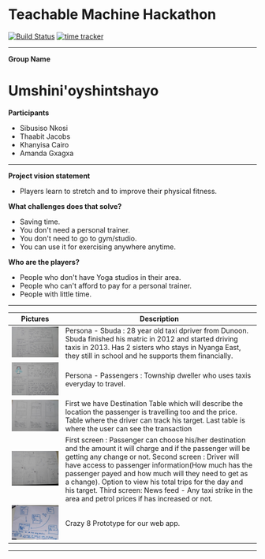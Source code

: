 # Teachable Machine Hackathon


[![Build Status](https://travis-ci.com/thaabit-jacobs/Teachable-Machine-Hackathon.svg?branch=developer)](https://travis-ci.com/thaabit-jacobs/Teachable-Machine-Hackathon)
[![time tracker](https://wakatime.com/badge/github/sbuDiction/Teachable-Machine.svg)](https://wakatime.com/badge/github/sbuDiction/Teachable-Machine)
* * *
**Group Name**
# Umshini'oyshintshayo

**Participants**
* Sibusiso Nkosi
* Thaabit Jacobs
* Khanyisa Cairo
* Amanda Gxagxa

* * *

**Project vision statement**
* Players learn to stretch and to improve their physical fitness.

**What challenges does that solve?**
* Saving time.
* You don't need a personal trainer.
* You don't need to go to gym/studio.
* You can use it for exercising anywhere anytime.

**Who are the players?**
* People who don't have Yoga studios in their area.
* People who can't afford to pay for a personal trainer.
* People with little time.


* * *

|Pictures | Description |
|---------|--------------|
|![image1](project_resources/img/jerry.png) | Persona - Sbuda : 28 year old taxi dpriver from Dunoon. Sbuda finished his matric in 2012 and started driving taxis in 2013. Has 2 sisters who stays in Nyanga East, they still in school and he supports them financially.|
|![image1](project_resources/img/fezile.png) | Persona - Passengers : Township dweller who uses taxis everyday to travel. |
|![image1](project_resources/img/model.png) | First we have Destination Table which will describe the location the passenger is travelling too and the price. Table where the driver can track his target. Last table is where the user can see the transaction |
|![image1](project_resources/img/crazy8.png) | First screen : Passenger can choose his/her destination and the amount it will charge and if the passenger will be getting any change or not. Second screen : Driver will have access to passenger information(How much has the passenger payed and how much will they need to get as a change). Option to view his total trips for the day and his target. Third screen: News feed - Any taxi strike in the area and petrol prices if has increased or not.|
|![image1](project_resources/img/dbmodel.png) | Crazy 8 Prototype for our web app. |

* * *

